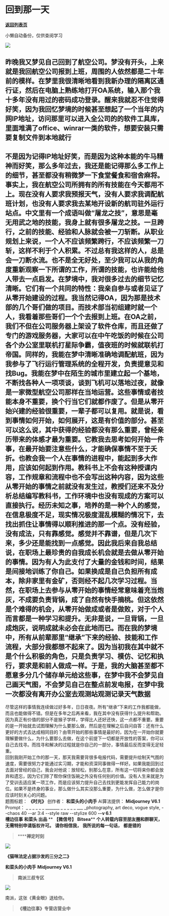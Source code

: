 # 回到那一天

[**返回列表页**](/gzh/槽边往事)

小懒自动备份，仅供查阅学习

![](https://mmbiz.qpic.cn/mmbiz_jpg/Ia6gU9JNtkoqSQuSzqr1HvF1BWKUjGmOtSSUgk23EYC9WTSsU3iaT6OpfB2iaFrj89mBoY8c1dHgJrQWjI0zfGjQ/640?wx_fmt=jpeg&from;=appmsg)

昨晚我又梦见自己回到了航空公司。梦没有开头，上来就是我回航空公司报到上班，周围的人依然都是二十年前的模样。在梦里我很清晰地看到我新办理的隔离区通行证，然后在电脑上熟练地打开OA系统，输入那个我十多年没有用过的密码成功登录。醒来我就忍不住觉得好笑，因为我回忆梦境的时候甚至想起了一个当年的内网IP地址，访问那里可以进入全公司的的软件工具库，里面堆满了office、winrar一类的软件，想要安装只需要复制文件到本地就行
---
不是因为记得IP地址好笑，而是因为这种本能的牛马精神而好笑，那么多年过去，我还是能记得那么多工作上的细节，甚至都没有稍微梦一下食堂餐食和宿舍麻将。事实上，我在航空公司所拥有的所有技能在今天都用不上。现在没有人要求我预报天气，没有人要求我调配航班计划，也没有人要求我去某地开设新的航司驻外运行站点。中文里有一个成语叫做“屠龙之技”，意思是毫无用武之地的技能，我身上就有很多屠龙之技。一旦跨行，之前的技能、经验和人脉就会被一刀斩断。从职业规划上来说，一个人不应该频繁跨行，不应该频繁一刀斩，这样不利于个人积累。不过总有我这样的人，总是会一刀断水流。也不是全无好处，至少我可以从我的角度重新观察一下所谓的工作，所谓的技能，也许能给他人带去一点启发。在梦境中，我对很多过去的细节记忆清晰。它们有一个共同的特性：我亲自参与或者见证了从零开始建设的过程。我当然记得OA，因为那是技术部的几个哥们做的项目。而技术部当初组建时就一个人，我看着那些哥们一个个去报到上班。在OA之前，我们不但在公司服务器上架设了软件仓库，而且还做了专门的游戏服务器，大家可以在中午吃饭的时候在公司各个办公室里联机打星际争霸，值夜班的时候就联机打帝国。同样的，我能在梦中清晰准确地调配航班，因为我参与了飞行运行管理系统的全程开发，负责提意见和找Bug。我能在梦中在陌生的城市里建立起一个基地，不断找各种人一项项谈，谈到飞机可以落地过夜，就像是一家微型航空公司那样在当地运营。这些事情或者技能本身不重要，换个行当它们就都作废了。但是从零开始兴建的经验很重要，一辈子都可以复用。就是说，看到事情如何开始，如何展开，这是有价值的部分。甚至可以这么说，其中获得的经验都没有那么重要，曾经亲历带来的体感才最为重要。它教我去思考如何开始一件事，在最开始要注意些什么，才能确保事情不至于夭折。也教会我一个人在事情的进程中，能起到多大作用，应该如何起到作用。教科书上不会有这种授课内容，工作规章和流程中也不会写出这种内容，因为这些从零开始的事情之前就没有发生过，教授们还来不及分析总结编写教科书，工作环境中也没有现成的方案可以直接执行。经历未知之事，培养的是一种个人的感觉，在信息极度不足，现实情况极度混乱模糊的情况下，去找出抓住让事情得以顺利推进的那一个点。没有经验，没有成法，只有靠感觉。感觉并不靠谱，但是几次下来，多少还是能找到一点感觉。因此我后来自我总结说，在职场上最珍贵的自我成长机会就是去做从零开始的事情。因为有人为此支付了大量的金钱和时间，结果是间接地训练了你自己。如果换成是自己负担所有成本，除非家里有金矿，否则经不起几次学习过程。当然，在职场上去参与从零开始的事情经常意味着充当炮灰，不成要负责背锅，成了自然有快手摘桃。但这依然是个难得的机会，从零开始做成或者是做败，对于个人而言都是一种学习和提升。无非是说，一旦背锅，一旦成炮灰，说明成就未必会在此地而已。而在我的梦境中，所有从前辈那里“继承”下来的经验、技能和工作流程，大部分我都想不起来了。因为当初我在其中就不是个什么积极的角色，只是负责学习、模仿、记忆和执行，要求是和前人做成一样。于是，我的大脑甚至都不愿意多分几个储存单元给这些事，在梦中我不会梦见自己画天气图，不会梦见自己在整点前发电报，在梦中我一次都没有离开办公室去观测站观测记录天气数据
---
尽管这样的事情我连续做过好多年，日日夜夜。所有“继承”下来的工作我都能做，而且也能做得不错。但是在多年之后再来看，我在其中没有获得什么提升和帮助。因为真正有价值的部分不是猴子学样，学得比人还好还快，这一点都不重要。重要的是一开始就去试图理解为什么要那么做，然后是在理解之后自问自答：还有什么更好的方式去达成相同目的？由零开始的那些事情是最好的，因为在一开始你就要理解要做什么，为什么要那么去做，在这个前提下一切都是开放性的答案，你可以自己去找寻。而找寻和解决的过程就是你自己的一部分，事情最后反而变得无足轻重。  
回到我刚开始工作的那一天，那天我需要背很多电报代码，需要提升绘制天气图的速度，需要很努力才能通过实习期，才能和资深同事做得一样好。如果我能回到过去面对曾经的自己，我会对他说：放轻松，别那么在意，所有这一切将来你都会放弃和遗忘，因为它们除了帮你保住饭碗之外没有任何别的价值。没有人生来就是为了受训去适应某一项工作，而是应该努力提升自己去找到更能发挥自己能力的岗位。如果不是终身的事业，那么做什么其实没那么重要，为什么做，怎么做才是你应该时刻关心的问题。  
题图标题： **《时光》** 创作者： **和菜头的小肉手** AI算法提供： **Midjourney V6.1** Prompt： _ _ _ _ _
_ _______ _ _ _ _ _ ___ _photography, art deco, vogue style, --chaos 40 --ar
3:4 --style raw --stylize 600 ___-_-v 6.1__  
 **槽边往事** **和菜头 出品** ** **【微信号】** **Bitsea**** **个人转载内容至朋友圈和群聊天，无需特别申请版权许可。**
**请你相信我，** **我所说的每一句话，** **都是错的**

>  ******禅定时刻**

![](https://mmbiz.qpic.cn/mmbiz_jpg/Ia6gU9JNtkoqSQuSzqr1HvF1BWKUjGmOxudtMGzns3N1xDM9NmQQ3f1wJAPWxiazL6J7hf1UGCh5WE7vzgB8SOQ/640?wx_fmt=jpeg&from;=appmsg)

 **《猫咪法定占据沙发的三分之二》**

 **和菜头的小肉手** **Midjourney V6.1**

>  **南派三叔专区**

![](https://mmbiz.qpic.cn/mmbiz_jpg/Ia6gU9JNtkoqSQuSzqr1HvF1BWKUjGmOMdjaib9cGK6bG7QFb0xhTib70yKk3BrTcqFQz7SBDVD924LX0gQmoAbg/640?wx_fmt=jpeg&from;=appmsg)

南派，这张《黄金眼》送给你。

>  **《槽边往事》专营店营业中**

  

